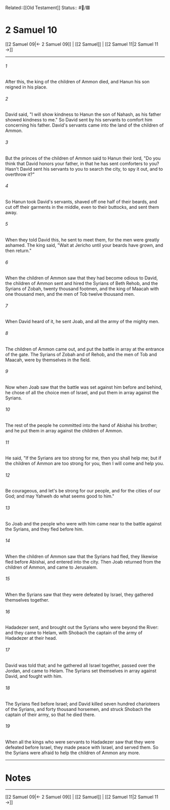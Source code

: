 Related::[[Old Testament]]
Status:: #📖/🟥
# 2 Samuel 10

[[2 Samuel 09|← 2 Samuel 09]] | [[2 Samuel]] | [[2 Samuel 11|2 Samuel 11 →]]
***



###### 1 
After this, the king of the children of Ammon died, and Hanun his son reigned in his place. 

###### 2 
David said, "I will show kindness to Hanun the son of Nahash, as his father showed kindness to me." So David sent by his servants to comfort him concerning his father. David's servants came into the land of the children of Ammon. 

###### 3 
But the princes of the children of Ammon said to Hanun their lord, "Do you think that David honors your father, in that he has sent comforters to you? Hasn't David sent his servants to you to search the city, to spy it out, and to overthrow it?" 

###### 4 
So Hanun took David's servants, shaved off one half of their beards, and cut off their garments in the middle, even to their buttocks, and sent them away. 

###### 5 
When they told David this, he sent to meet them, for the men were greatly ashamed. The king said, "Wait at Jericho until your beards have grown, and then return." 

###### 6 
When the children of Ammon saw that they had become odious to David, the children of Ammon sent and hired the Syrians of Beth Rehob, and the Syrians of Zobah, twenty thousand footmen, and the king of Maacah with one thousand men, and the men of Tob twelve thousand men. 

###### 7 
When David heard of it, he sent Joab, and all the army of the mighty men. 

###### 8 
The children of Ammon came out, and put the battle in array at the entrance of the gate. The Syrians of Zobah and of Rehob, and the men of Tob and Maacah, were by themselves in the field. 

###### 9 
Now when Joab saw that the battle was set against him before and behind, he chose of all the choice men of Israel, and put them in array against the Syrians. 

###### 10 
The rest of the people he committed into the hand of Abishai his brother; and he put them in array against the children of Ammon. 

###### 11 
He said, "If the Syrians are too strong for me, then you shall help me; but if the children of Ammon are too strong for you, then I will come and help you. 

###### 12 
Be courageous, and let's be strong for our people, and for the cities of our God; and may Yahweh do what seems good to him." 

###### 13 
So Joab and the people who were with him came near to the battle against the Syrians, and they fled before him. 

###### 14 
When the children of Ammon saw that the Syrians had fled, they likewise fled before Abishai, and entered into the city. Then Joab returned from the children of Ammon, and came to Jerusalem. 

###### 15 
When the Syrians saw that they were defeated by Israel, they gathered themselves together. 

###### 16 
Hadadezer sent, and brought out the Syrians who were beyond the River: and they came to Helam, with Shobach the captain of the army of Hadadezer at their head. 

###### 17 
David was told that; and he gathered all Israel together, passed over the Jordan, and came to Helam. The Syrians set themselves in array against David, and fought with him. 

###### 18 
The Syrians fled before Israel; and David killed seven hundred charioteers of the Syrians, and forty thousand horsemen, and struck Shobach the captain of their army, so that he died there. 

###### 19 
When all the kings who were servants to Hadadezer saw that they were defeated before Israel, they made peace with Israel, and served them. So the Syrians were afraid to help the children of Ammon any more.

---
# Notes


***
[[2 Samuel 09|← 2 Samuel 09]] | [[2 Samuel]] | [[2 Samuel 11|2 Samuel 11 →]]
